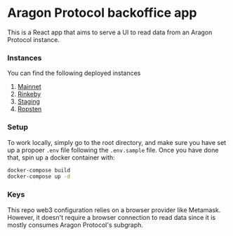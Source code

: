# Aragon Protocol backoffice app

This is a React app that aims to serve a UI to read data from an Aragon Protocol instance.

### Instances

You can find the following deployed instances

1. [Mainnet](https://court-backend-app.eth.aragon.network/)
1. [Rinkeby](https://court-backend-app-rinkeby.eth.aragon.network/)
1. [Staging](https://court-backend-app-staging.eth.aragon.network/)
1. [Ropsten](https://court-backend-app-ropsten.eth.aragon.network/)

### Setup

To work locally, simply go to the root directory, and make sure you have set up a propoer `.env` file following the `.env.sample` file.
Once you have done that, spin up a docker container with:
```bash
docker-compose build
docker-compose up -d
```

### Keys

This repo web3 configuration relies on a browser provider like Metamask. However, it doesn't require a browser connection to read data since it is mostly consumes Aragon Protocol's subgraph.
